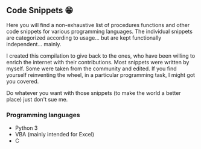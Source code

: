 ## Code Snippets :grin:

Here you will find a non-exhaustive list of procedures functions and other code snippets for various programming languages. The individual snippets are categorized according to usage... but are kept functionally independent... mainly.

I created this compilation to give back to the ones, who have been willing to enrich the internet with their contributions. Most snippets were written by myself. Some were taken from the community and edited. If you find yourself reinventing the wheel, in a particular programming task, I might got you covered.

Do whatever you want with those snippets (to make the world a better place) just don't sue me.

### Programming languages
- Python 3
- VBA (mainly intended for Excel)
- C
